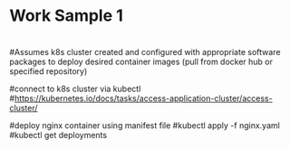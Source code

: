 # Work Sample 1
#
#Assumes k8s cluster created and configured with appropriate software packages to deploy desired container images (pull from docker hub or specified repository)

#connect to k8s cluster via kubectl
#https://kubernetes.io/docs/tasks/access-application-cluster/access-cluster/

#deploy nginx container using manifest file
#kubectl apply -f nginx.yaml
#kubectl get deployments
